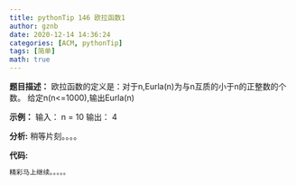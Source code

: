 ```yaml
---
title: pythonTip 146 欧拉函数1
author: gznb
date: 2020-12-14 14:36:24
categories: [ACM, pythonTip]
tags: [简单]
math: true
---
```


**题目描述：**
欧拉函数的定义是：对于n,Eurla(n)为与n互质的小于n的正整数的个数。
给定n(n<=1000),输出Eurla(n)

**示例：**
输入：
n = 10
输出：
4


**分析:**
稍等片刻。。。。

**代码:**
```python
精彩马上继续。。。。。
```
